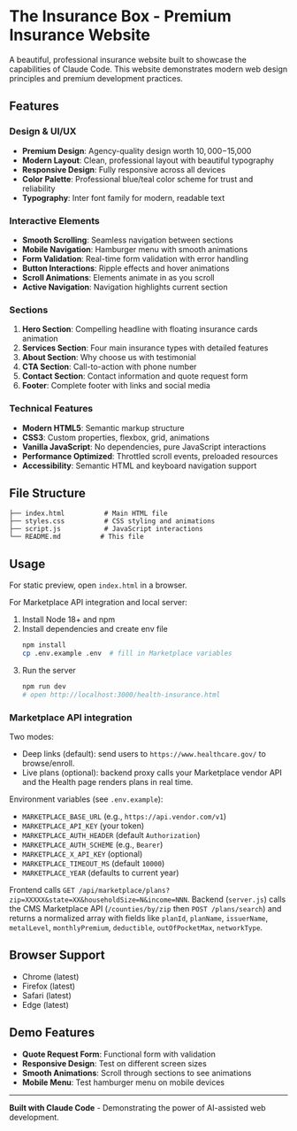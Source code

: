# The Insurance Box - Premium Insurance Website

A beautiful, professional insurance website built to showcase the capabilities of Claude Code. This website demonstrates modern web design principles and premium development practices.

## Features

### Design & UI/UX
- **Premium Design**: Agency-quality design worth $10,000-$15,000
- **Modern Layout**: Clean, professional layout with beautiful typography
- **Responsive Design**: Fully responsive across all devices
- **Color Palette**: Professional blue/teal color scheme for trust and reliability
- **Typography**: Inter font family for modern, readable text

### Interactive Elements
- **Smooth Scrolling**: Seamless navigation between sections
- **Mobile Navigation**: Hamburger menu with smooth animations
- **Form Validation**: Real-time form validation with error handling
- **Button Interactions**: Ripple effects and hover animations
- **Scroll Animations**: Elements animate in as you scroll
- **Active Navigation**: Navigation highlights current section

### Sections
1. **Hero Section**: Compelling headline with floating insurance cards animation
2. **Services Section**: Four main insurance types with detailed features
3. **About Section**: Why choose us with testimonial
4. **CTA Section**: Call-to-action with phone number
5. **Contact Section**: Contact information and quote request form
6. **Footer**: Complete footer with links and social media

### Technical Features
- **Modern HTML5**: Semantic markup structure
- **CSS3**: Custom properties, flexbox, grid, animations
- **Vanilla JavaScript**: No dependencies, pure JavaScript interactions
- **Performance Optimized**: Throttled scroll events, preloaded resources
- **Accessibility**: Semantic HTML and keyboard navigation support

## File Structure

```
├── index.html          # Main HTML file
├── styles.css          # CSS styling and animations
├── script.js           # JavaScript interactions
└── README.md          # This file
```

## Usage

For static preview, open `index.html` in a browser.

For Marketplace API integration and local server:

1. Install Node 18+ and npm
2. Install dependencies and create env file
   ```bash
   npm install
   cp .env.example .env  # fill in Marketplace variables
   ```
3. Run the server
   ```bash
   npm run dev
   # open http://localhost:3000/health-insurance.html
   ```

### Marketplace API integration

Two modes:

- Deep links (default): send users to `https://www.healthcare.gov/` to browse/enroll.
- Live plans (optional): backend proxy calls your Marketplace vendor API and the Health page renders plans in real time.

Environment variables (see `.env.example`):

- `MARKETPLACE_BASE_URL` (e.g., `https://api.vendor.com/v1`)
- `MARKETPLACE_API_KEY` (your token)
- `MARKETPLACE_AUTH_HEADER` (default `Authorization`)
- `MARKETPLACE_AUTH_SCHEME` (e.g., `Bearer`)
- `MARKETPLACE_X_API_KEY` (optional)
- `MARKETPLACE_TIMEOUT_MS` (default `10000`)
- `MARKETPLACE_YEAR` (defaults to current year)

Frontend calls `GET /api/marketplace/plans?zip=XXXXX&state=XX&householdSize=N&income=NNN`.
Backend (`server.js`) calls the CMS Marketplace API (`/counties/by/zip` then `POST /plans/search`) and returns a normalized array with fields like `planId`, `planName`, `issuerName`, `metalLevel`, `monthlyPremium`, `deductible`, `outOfPocketMax`, `networkType`.

## Browser Support

- Chrome (latest)
- Firefox (latest)
- Safari (latest)
- Edge (latest)

## Demo Features

- **Quote Request Form**: Functional form with validation
- **Responsive Design**: Test on different screen sizes
- **Smooth Animations**: Scroll through sections to see animations
- **Mobile Menu**: Test hamburger menu on mobile devices

---

**Built with Claude Code** - Demonstrating the power of AI-assisted web development.